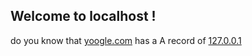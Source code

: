 ## Welcome to localhost !

do you know that [yoogle.com][1] has a A record of [127.0.0.1][2]


[1]: http://yoogle.com
[2]: http://127.0.0.1
